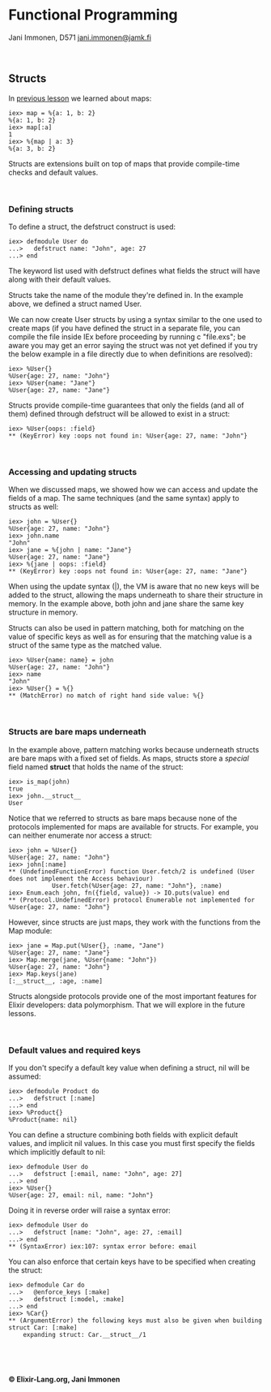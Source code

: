 # **Functional Programming**
Jani Immonen, D571
jani.immonen@jamk.fi


&nbsp;
## **Structs**
In [previous lesson](./09-keyword-list-and-map.md) we learned about maps:

    iex> map = %{a: 1, b: 2}
    %{a: 1, b: 2}
    iex> map[:a]
    1
    iex> %{map | a: 3}
    %{a: 3, b: 2}

Structs are extensions built on top of maps that provide compile-time checks and default values.

&nbsp;
### **Defining structs**
To define a struct, the defstruct construct is used:

    iex> defmodule User do
    ...>   defstruct name: "John", age: 27
    ...> end

The keyword list used with defstruct defines what fields the struct will have along with their default values.

Structs take the name of the module they're defined in. In the example above, we defined a struct named User.

We can now create User structs by using a syntax similar to the one used to create maps (if you have defined the struct in a separate file, you can compile the file inside IEx before proceeding by running c "file.exs"; be aware you may get an error saying the struct was not yet defined if you try the below example in a file directly due to when definitions are resolved):

    iex> %User{}
    %User{age: 27, name: "John"}
    iex> %User{name: "Jane"}
    %User{age: 27, name: "Jane"}

Structs provide compile-time guarantees that only the fields (and all of them) defined through defstruct will be allowed to exist in a struct:

    iex> %User{oops: :field}
    ** (KeyError) key :oops not found in: %User{age: 27, name: "John"}

&nbsp;
### **Accessing and updating structs**
When we discussed maps, we showed how we can access and update the fields of a map. The same techniques (and the same syntax) apply to structs as well:

    iex> john = %User{}
    %User{age: 27, name: "John"}
    iex> john.name
    "John"
    iex> jane = %{john | name: "Jane"}
    %User{age: 27, name: "Jane"}
    iex> %{jane | oops: :field}
    ** (KeyError) key :oops not found in: %User{age: 27, name: "Jane"}

When using the update syntax (|), the VM is aware that no new keys will be added to the struct, allowing the maps underneath to share their structure in memory. In the example above, both john and jane share the same key structure in memory.

Structs can also be used in pattern matching, both for matching on the value of specific keys as well as for ensuring that the matching value is a struct of the same type as the matched value.

    iex> %User{name: name} = john
    %User{age: 27, name: "John"}
    iex> name
    "John"
    iex> %User{} = %{}
    ** (MatchError) no match of right hand side value: %{}

&nbsp;
### **Structs are bare maps underneath**
In the example above, pattern matching works because underneath structs are bare maps with a fixed set of fields. As maps, structs store a *special* field named __struct__ that holds the name of the struct:

    iex> is_map(john)
    true
    iex> john.__struct__
    User

Notice that we referred to structs as bare maps because none of the protocols implemented for maps are available for structs. For example, you can neither enumerate nor access a struct:

    iex> john = %User{}
    %User{age: 27, name: "John"}
    iex> john[:name]
    ** (UndefinedFunctionError) function User.fetch/2 is undefined (User does not implement the Access behaviour)
                User.fetch(%User{age: 27, name: "John"}, :name)
    iex> Enum.each john, fn({field, value}) -> IO.puts(value) end
    ** (Protocol.UndefinedError) protocol Enumerable not implemented for %User{age: 27, name: "John"}

However, since structs are just maps, they work with the functions from the Map module:

    iex> jane = Map.put(%User{}, :name, "Jane")
    %User{age: 27, name: "Jane"}
    iex> Map.merge(jane, %User{name: "John"})
    %User{age: 27, name: "John"}
    iex> Map.keys(jane)
    [:__struct__, :age, :name]

Structs alongside protocols provide one of the most important features for Elixir developers: data polymorphism. That we will explore in the future lessons.

&nbsp;
### **Default values and required keys**
If you don't specify a default key value when defining a struct, nil will be assumed:

    iex> defmodule Product do
    ...>   defstruct [:name]
    ...> end
    iex> %Product{}
    %Product{name: nil}

You can define a structure combining both fields with explicit default values, and implicit nil values. In this case you must first specify the fields which implicitly default to nil:

    iex> defmodule User do
    ...>   defstruct [:email, name: "John", age: 27]
    ...> end
    iex> %User{}
    %User{age: 27, email: nil, name: "John"}

Doing it in reverse order will raise a syntax error:

    iex> defmodule User do                          
    ...>   defstruct [name: "John", age: 27, :email]
    ...> end
    ** (SyntaxError) iex:107: syntax error before: email

You can also enforce that certain keys have to be specified when creating the struct:

    iex> defmodule Car do
    ...>   @enforce_keys [:make]
    ...>   defstruct [:model, :make]
    ...> end
    iex> %Car{}
    ** (ArgumentError) the following keys must also be given when building struct Car: [:make]
        expanding struct: Car.__struct__/1


&nbsp;
----
**© Elixir-Lang.org, Jani Immonen**

